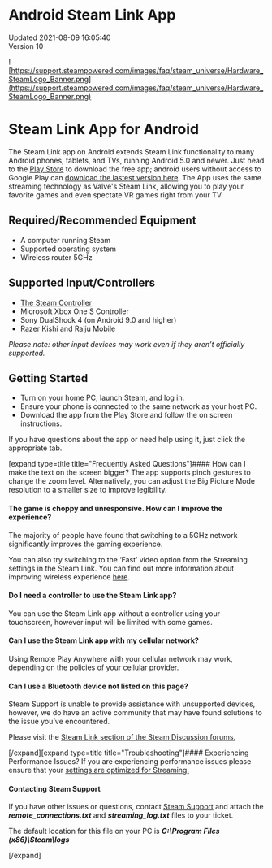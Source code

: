 # Android Steam Link App
Updated 2021-08-09 16:05:40  
Version 10  

![https://support.steampowered.com/images/faq/steam_universe/Hardware_SteamLogo_Banner.png](https://support.steampowered.com/images/faq/steam_universe/Hardware_SteamLogo_Banner.png)    
  
# Steam Link App for Android
The Steam Link app on Android extends Steam Link functionality to many Android phones, tablets, and TVs, running Android 5.0 and newer. Just head to the [Play Store](https://play.google.com/store/apps/details?id=com.valvesoftware.steamlink) to download the free app; android users without access to Google Play can [download the lastest version here](https://media.steampowered.com/steamlink/android/latest/steamlink-android.apk). The App uses the same streaming technology as Valve's Steam Link, allowing you to play your favorite games and even spectate VR games right from your TV.  
  
## Required/Recommended Equipment
  

* A computer running Steam
* Supported operating system
* Wireless router 5GHz

   
## Supported Input/Controllers
  

* [The Steam Controller](https://store.steampowered.com/app/353370/Steam_Controller/)
* Microsoft Xbox One S Controller
* Sony DualShock 4 (on Android 9.0 and higher)
* Razer Kishi and Raiju Mobile

  
*Please note: other input devices may work even if they aren’t officially supported.*  
  
## Getting Started
  

* Turn on your home PC, launch Steam, and log in.
* Ensure your phone is connected to the same network as your host PC.
* Download the app from the Play Store and follow the on screen instructions.

  
  
If you have questions about the app or need help using it, just click the appropriate tab.  
  
[expand type=title title="Frequently Asked Questions"]#### How can I make the text on the screen bigger?
The app supports pinch gestures to change the zoom level. Alternatively, you can adjust the Big Picture Mode resolution to a smaller size to improve legibility.  
  
#### The game is choppy and unresponsive. How can I improve the experience?
The majority of people have found that switching to a 5GHz network significantly improves the gaming experience.  
  
You can also try switching to the ‘Fast’ video option from the Streaming settings in the Steam Link. You can find out more information about improving wireless experience [here](https://help.steampowered.com/en/faqs/view/3E3D-BE6B-787D-A5D2).  
  
#### Do I need a controller to use the Steam Link app?
You can use the Steam Link app without a controller using your touchscreen, however input will be limited with some games.  
  
#### Can I use the Steam Link app with my cellular network?
Using Remote Play Anywhere with your cellular network may work, depending on the policies of your cellular provider.  
  
#### Can I use a Bluetooth device not listed on this page?
Steam Support is unable to provide assistance with unsupported devices, however, we do have an active community that may have found solutions to the issue you’ve encountered.  
  
Please visit the [Steam Link section of the Steam Discussion forums.](https://steamcommunity.com/app/353380/discussions/)  
  
[/expand][expand type=title title="Troubleshooting"]#### Experiencing Performance Issues?
If you are experiencing performance issues please ensure that your [settings are optimized for Streaming.](https://help.steampowered.com/en/faqs/view/3E3D-BE6B-787D-A5D2)  
  
#### Contacting Steam Support
If you have other issues or questions, contact [Steam Support](https://help.steampowered.com/en/wizard/HelpWithGameIssue/?appid=353380&issueid=354&nodeid=1&return_nodeid=9) and attach the ***remote_connections.txt*** and ***streaming_log.txt*** files to your ticket.  
  
The default location for this file on your PC is ***C:\Program Files (x86)\Steam\logs***  
  
[/expand]